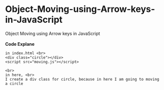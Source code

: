 # Object-Moving-using-Arrow-keys-in-JavaScript
Object Moving using Arrow keys in JavaScript
    <br><br>
    <b>Code Explane</b>
    <br>

    in index.html <br>
    <div class="circle"></div>
    <script src="moving.js"></script>

    <br>
    in here, <br>
    I create a div class for circle, because in here I am going to moving a circle
